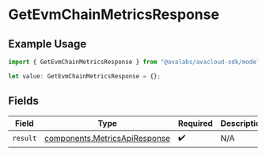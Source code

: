 # GetEvmChainMetricsResponse

## Example Usage

```typescript
import { GetEvmChainMetricsResponse } from "@avalabs/avacloud-sdk/models/operations";

let value: GetEvmChainMetricsResponse = {};
```

## Fields

| Field                                                                          | Type                                                                           | Required                                                                       | Description                                                                    |
| ------------------------------------------------------------------------------ | ------------------------------------------------------------------------------ | ------------------------------------------------------------------------------ | ------------------------------------------------------------------------------ |
| `result`                                                                       | [components.MetricsApiResponse](../../models/components/metricsapiresponse.md) | :heavy_check_mark:                                                             | N/A                                                                            |